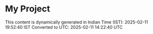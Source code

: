 # My Project

This content is dynamically generated in Indian Time (IST): 2025-02-11 19:52:40 IST
Converted to UTC: 2025-02-11 14:22:40 UTC
